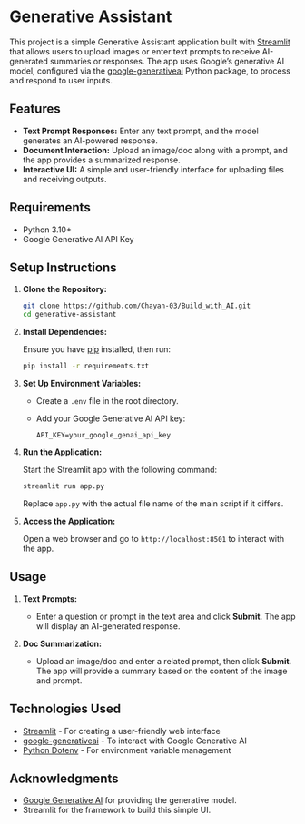 # Generative Assistant

This project is a simple Generative Assistant application built with [Streamlit](https://streamlit.io/) that allows users to upload images or enter text prompts to receive AI-generated summaries or responses. The app uses Google’s generative AI model, configured via the [google-generativeai](https://pypi.org/project/google-generativeai/) Python package, to process and respond to user inputs.

## Features

- **Text Prompt Responses:** Enter any text prompt, and the model generates an AI-powered response.
- **Document Interaction:** Upload an image/doc along with a prompt, and the app provides a summarized response.
- **Interactive UI:** A simple and user-friendly interface for uploading files and receiving outputs.

## Requirements

- Python 3.10+
- Google Generative AI API Key

## Setup Instructions

1. **Clone the Repository:**

    ```bash
    git clone https://github.com/Chayan-03/Build_with_AI.git
    cd generative-assistant
    ```

2. **Install Dependencies:**

    Ensure you have [pip](https://pip.pypa.io/en/stable/) installed, then run:

    ```bash
    pip install -r requirements.txt
    ```

3. **Set Up Environment Variables:**

    - Create a `.env` file in the root directory.
    - Add your Google Generative AI API key:

      ```plaintext
      API_KEY=your_google_genai_api_key
      ```

4. **Run the Application:**

    Start the Streamlit app with the following command:

    ```bash
    streamlit run app.py
    ```

    Replace `app.py` with the actual file name of the main script if it differs.

5. **Access the Application:**

    Open a web browser and go to `http://localhost:8501` to interact with the app.

## Usage

1. **Text Prompts:**
   - Enter a question or prompt in the text area and click **Submit**. The app will display an AI-generated response.

2. **Doc Summarization:**
   - Upload an image/doc and enter a related prompt, then click **Submit**. The app will provide a summary based on the content of the image and prompt.


## Technologies Used

- [Streamlit](https://streamlit.io/) - For creating a user-friendly web interface
- [google-generativeai](https://pypi.org/project/google-generativeai/) - To interact with Google Generative AI
- [Python Dotenv](https://pypi.org/project/python-dotenv/) - For environment variable management



## Acknowledgments

- [Google Generative AI](https://cloud.google.com/generative-ai) for providing the generative model.
- Streamlit for the framework to build this simple UI.


